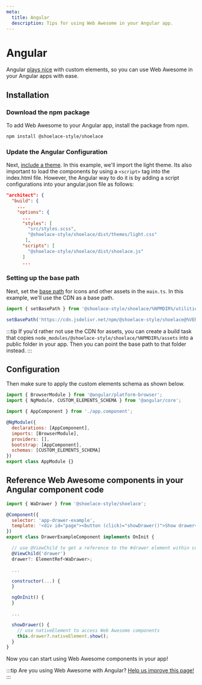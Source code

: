 ```yaml
---
meta:
  title: Angular
  description: Tips for using Web Awesome in your Angular app.
---
```


# Angular

Angular [plays nice](https://custom-elements-everywhere.com/#angular) with custom elements, so you can use Web Awesome in your Angular apps with ease.

## Installation

### Download the npm package

To add Web Awesome to your Angular app, install the package from npm.

```bash
npm install @shoelace-style/shoelace
```

### Update the Angular Configuration

Next, [include a theme](/getting-started/themes). In this example, we'll import the light theme.
Its also important to load the components by using a `<script>` tag into the index.html file. However, the Angular way to do it is by adding a script configurations into your angular.json file as follows:

```json
"architect": {
  "build": {
    ...
    "options": {
      ...
      "styles": [
        "src/styles.scss",
        "@shoelace-style/shoelace/dist/themes/light.css"
       ],
      "scripts": [
        "@shoelace-style/shoelace/dist/shoelace.js"
      ]
      ...
```

### Setting up the base path

Next, set the [base path](/getting-started/installation#setting-the-base-path) for icons and other assets in the `main.ts`. In this example, we'll use the CDN as a base path.

```jsx
import { setBasePath } from '@shoelace-style/shoelace/%NPMDIR%/utilities/base-path';

setBasePath('https://cdn.jsdelivr.net/npm/@shoelace-style/shoelace@%VERSION%/%CDNDIR%/');
```

:::tip
If you'd rather not use the CDN for assets, you can create a build task that copies `node_modules/@shoelace-style/shoelace/%NPMDIR%/assets` into a public folder in your app. Then you can point the base path to that folder instead.
:::

## Configuration

Then make sure to apply the custom elements schema as shown below.

```js
import { BrowserModule } from '@angular/platform-browser';
import { NgModule, CUSTOM_ELEMENTS_SCHEMA } from '@angular/core';

import { AppComponent } from './app.component';

@NgModule({
  declarations: [AppComponent],
  imports: [BrowserModule],
  providers: [],
  bootstrap: [AppComponent],
  schemas: [CUSTOM_ELEMENTS_SCHEMA]
})
export class AppModule {}
```

## Reference Web Awesome components in your Angular component code

```js
import { WaDrawer } from '@shoelace-style/shoelace';

@Component({
  selector: 'app-drawer-example',
  template: '<div id="page"><button (click)="showDrawer()">Show drawer</button><wa-drawer #drawer label="Drawer" class="drawer-focus" style="--size: 50vw"><p>Drawer content</p></wa-drawer></div>'
})
export class DrawerExampleComponent implements OnInit {

  // use @ViewChild to get a reference to the #drawer element within component template
  @ViewChild('drawer')
  drawer?: ElementRef<WaDrawer>;

  ...

  constructor(...) {
  }

  ngOnInit() {
  }

  ...

  showDrawer() {
    // use nativeElement to access Web Awesome components
    this.drawer?.nativeElement.show();
  }
}
```

Now you can start using Web Awesome components in your app!

:::tip
Are you using Web Awesome with Angular? [Help us improve this page!](https://github.com/shoelace-style/shoelace/blob/next/docs/frameworks/angular.md)
:::
